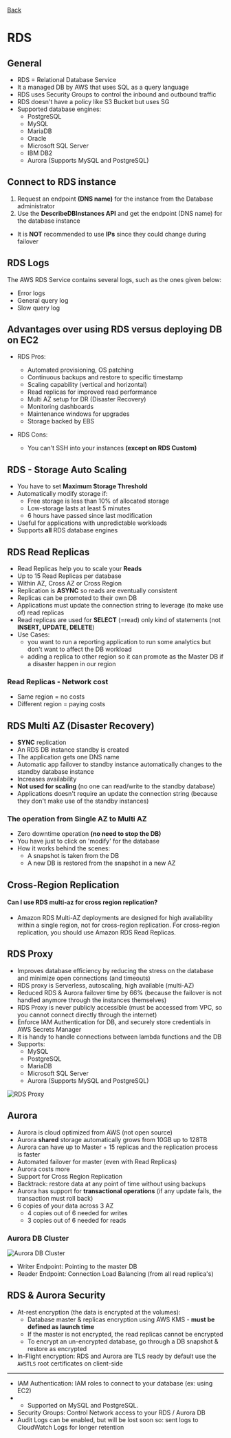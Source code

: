 [Back](./AWS.md)

# RDS

## General

- RDS = Relational Database Service
- It a managed DB by AWS that uses SQL as a query language
- RDS uses Security Groups to control the inbound and outbound traffic
- RDS doesn't have a policy like S3 Bucket but uses SG
- Supported database engines:
  - PostgreSQL
  - MySQL
  - MariaDB
  - Oracle
  - Microsoft SQL Server
  - IBM DB2
  - Aurora (Supports MySQL and PostgreSQL)

## Connect to RDS instance

1. Request an endpoint **(DNS name)** for the instance from the Database administrator
2. Use the **DescribeDBInstances API** and get the endpoint (DNS name) for the database instance

- It is **NOT** recommended to use **IPs** since they could change during failover

## RDS Logs

The AWS RDS Service contains several logs, such as the ones given below:

- Error logs
- General query log
- Slow query log

## Advantages over using RDS versus deploying DB on EC2

- RDS Pros:

  - Automated provisioning, OS patching
  - Continuous backups and restore to specific timestamp
  - Scaling capability (vertical and horizontal)
  - Read replicas for improved read performance
  - Multi AZ setup for DR (Disaster Recovery)
  - Monitoring dashboards
  - Maintenance windows for upgrades
  - Storage backed by EBS

- RDS Cons:
  - You can't SSH into your instances **(except on RDS Custom)**

## RDS - Storage Auto Scaling

- You have to set **Maximum Storage Threshold**
- Automatically modify storage if:
  - Free storage is less than 10% of allocated storage
  - Low-storage lasts at least 5 minutes
  - 6 hours have passed since last modification
- Useful for applications with unpredictable workloads
- Supports **all** RDS database engines

## RDS Read Replicas

- Read Replicas help you to scale your **Reads**
- Up to 15 Read Replicas per database
- Within AZ, Cross AZ or Cross Region
- Replication is **ASYNC** so reads are eventually consistent
- Replicas can be promoted to their own DB
- Applications must update the connection string to leverage (to make use of) read replicas
- Read replicas are used for **SELECT** (=read) only kind of statements (not **INSERT, UPDATE, DELETE**)
- Use Cases:
  - you want to run a reporting application to run some analytics but don't want to affect the DB workload
  - adding a replica to other region so it can promote as the Master DB if a disaster happen in our region

### Read Replicas - Network cost

- Same region = no costs
- Different region = paying costs

## RDS Multi AZ (Disaster Recovery)

- **SYNC** replication
- An RDS DB instance standby is created
- The application gets one DNS name
- Automatic app failover to standby
  instance automatically changes to the standby database instance
- Increases availability
- **Not used for scaling** (no one can read/write to the standby database)
- Applications doesn't require an update the connection string (because they don't make use of the standby instances)

### The operation from Single AZ to Multi AZ

- Zero downtime operation **(no need to stop the DB)**
- You have just to click on 'modify' for the database
- How it works behind the scenes:
  - A snapshot is taken from the DB
  - A new DB is restored from the snapshot in a new AZ

## Cross-Region Replication

#### Can I use RDS multi-az for cross region replication?

- Amazon RDS Multi-AZ deployments are designed for high availability within a single region, not for cross-region replication. For cross-region replication, you should use Amazon RDS Read Replicas.

## RDS Proxy

- Improves database efficiency by reducing the stress on the database and minimize open connections (and timeouts)
- RDS proxy is Serverless, autoscaling, high available (multi-AZ)
- Reduced RDS & Aurora failover time by 66% (because the failover is not handled anymore through the instances themselves)
- RDS Proxy is never publicly accessible (must be accessed from VPC, so you cannot connect directly through the internet)
- Enforce IAM Authentication for DB, and securely store credentials in AWS Secrets Manager
- It is handy to handle connections between lambda functions and the DB
- Supports:
  - MySQL
  - PostgreSQL
  - MariaDB
  - Microsoft SQL Server
  - Aurora (Supports MySQL and PostgreSQL)

![RDS Proxy](./assets/2.png)

## Aurora

- Aurora is cloud optimized from AWS (not open source)
- Aurora **shared** storage automatically grows from 10GB up to 128TB
- Aurora can have up to Master + 15 replicas and the replication process is faster
- Automated failover for master (even with Read Replicas)
- Aurora costs more
- Support for Cross Region Replication
- Backtrack: restore data at any point of time without using backups
- Aurora has support for **transactional operations** (if any update fails, the transaction must roll back)
- 6 copies of your data across 3 AZ
  - 4 copies out of 6 needed for writes
  - 3 copies out of 6 needed for reads

### Aurora DB Cluster

![Aurora DB Cluster](./assets/1.png)

- Writer Endpoint: Pointing to the master DB
- Reader Endpoint: Connection Load Balancing (from all read replica's)

## RDS & Aurora Security

- At-rest encryption (the data is encrypted at the volumes):
  - Database master & replicas encryption using AWS KMS - **must be defined as launch time**
  - If the master is not encrypted, the read replicas cannot be encrypted
  - To encrypt an un-encrypted database, go through a DB snapshot & restore as encrypted
- In-Flight encryption: RDS and Aurora are TLS ready by default use the `AWSTLS` root certificates on client-side

---

- IAM Authentication: IAM roles to connect to your database (ex: using EC2)
- - Supported on MySQL and PostgreSQL.
- Security Groups: Control Network access to your RDS / Aurora DB
- Audit Logs can be enabled, but will be lost soon so: sent logs to CloudWatch Logs for longer retention
